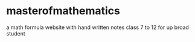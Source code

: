 # masterofmathematics
a math formula website with  hand written notes class 7 to 12 for up broad student 
